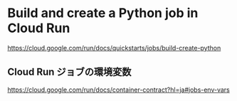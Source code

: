 # Build and create a Python job in Cloud Run
https://cloud.google.com/run/docs/quickstarts/jobs/build-create-python


## Cloud Run ジョブの環境変数
https://cloud.google.com/run/docs/container-contract?hl=ja#jobs-env-vars
